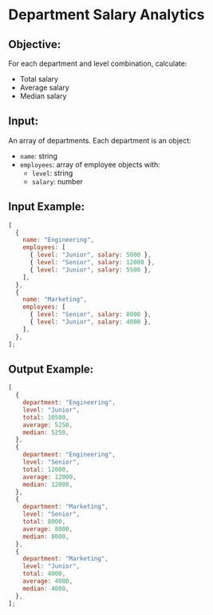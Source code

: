 # Department Salary Analytics

## Objective:

For each department and level combination, calculate:

- Total salary
- Average salary
- Median salary

## Input:

An array of departments. Each department is an object:

- `name`: string
- `employees`: array of employee objects with:
  - `level`: string
  - `salary`: number

## Input Example:

```js
[
  {
    name: "Engineering",
    employees: [
      { level: "Junior", salary: 5000 },
      { level: "Senior", salary: 12000 },
      { level: "Junior", salary: 5500 },
    ],
  },
  {
    name: "Marketing",
    employees: [
      { level: "Senior", salary: 8000 },
      { level: "Junior", salary: 4000 },
    ],
  },
];
```

## Output Example:

```js
[
  {
    department: "Engineering",
    level: "Junior",
    total: 10500,
    average: 5250,
    median: 5250,
  },
  {
    department: "Engineering",
    level: "Senior",
    total: 12000,
    average: 12000,
    median: 12000,
  },
  {
    department: "Marketing",
    level: "Senior",
    total: 8000,
    average: 8000,
    median: 8000,
  },
  {
    department: "Marketing",
    level: "Junior",
    total: 4000,
    average: 4000,
    median: 4000,
  },
];
```
